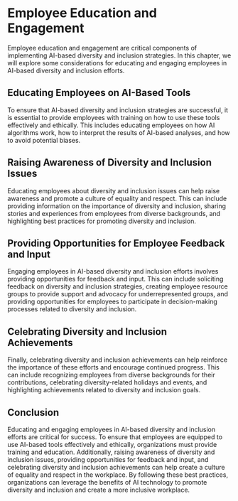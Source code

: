 Employee Education and Engagement
==============================================================================================

Employee education and engagement are critical components of implementing AI-based diversity and inclusion strategies. In this chapter, we will explore some considerations for educating and engaging employees in AI-based diversity and inclusion efforts.

Educating Employees on AI-Based Tools
-------------------------------------

To ensure that AI-based diversity and inclusion strategies are successful, it is essential to provide employees with training on how to use these tools effectively and ethically. This includes educating employees on how AI algorithms work, how to interpret the results of AI-based analyses, and how to avoid potential biases.

Raising Awareness of Diversity and Inclusion Issues
---------------------------------------------------

Educating employees about diversity and inclusion issues can help raise awareness and promote a culture of equality and respect. This can include providing information on the importance of diversity and inclusion, sharing stories and experiences from employees from diverse backgrounds, and highlighting best practices for promoting diversity and inclusion.

Providing Opportunities for Employee Feedback and Input
-------------------------------------------------------

Engaging employees in AI-based diversity and inclusion efforts involves providing opportunities for feedback and input. This can include soliciting feedback on diversity and inclusion strategies, creating employee resource groups to provide support and advocacy for underrepresented groups, and providing opportunities for employees to participate in decision-making processes related to diversity and inclusion.

Celebrating Diversity and Inclusion Achievements
------------------------------------------------

Finally, celebrating diversity and inclusion achievements can help reinforce the importance of these efforts and encourage continued progress. This can include recognizing employees from diverse backgrounds for their contributions, celebrating diversity-related holidays and events, and highlighting achievements related to diversity and inclusion goals.

Conclusion
----------

Educating and engaging employees in AI-based diversity and inclusion efforts are critical for success. To ensure that employees are equipped to use AI-based tools effectively and ethically, organizations must provide training and education. Additionally, raising awareness of diversity and inclusion issues, providing opportunities for feedback and input, and celebrating diversity and inclusion achievements can help create a culture of equality and respect in the workplace. By following these best practices, organizations can leverage the benefits of AI technology to promote diversity and inclusion and create a more inclusive workplace.
